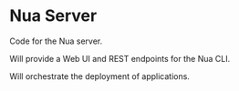 Nua Server
==========

Code for the Nua server.

Will provide a Web UI and REST endpoints for the Nua CLI.

Will orchestrate the deployment of applications.
